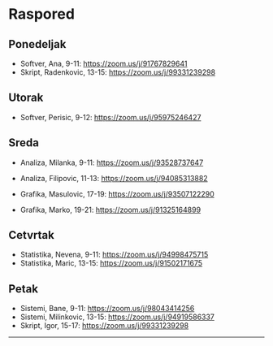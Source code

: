 # Raspored

## Ponedeljak

* Softver, Ana, 9-11: https://zoom.us/j/91767829641
* Skript, Radenkovic, 13-15: https://zoom.us/j/99331239298

## Utorak

* Softver, Perisic, 9-12: https://zoom.us/j/95975246427

## Sreda

* Analiza, Milanka, 9-11: https://zoom.us/j/93528737647
* Analiza, Filipovic, 11-13: https://zoom.us/j/94085313882

* Grafika, Masulovic, 17-19: https://zoom.us/j/93507122290
* Grafika, Marko, 19-21: https://zoom.us/j/91325164899

## Cetvrtak

* Statistika, Nevena, 9-11: https://zoom.us/j/94998475715
* Statistika, Maric, 13-15: https://zoom.us/j/91502171675

## Petak

* Sistemi, Bane, 9-11: https://zoom.us/j/98043414256
* Sistemi, Milinkovic, 13-15: https://zoom.us/j/94919586337
* Skript, Igor, 15-17: https://zoom.us/j/99331239298

---

